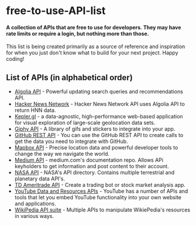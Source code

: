 # free-to-use-API-list
#### A collection of APIs that are free to use for developers. They may have rate limits or require a login, but nothing more than those.

This list is being created primarily as a source of reference and inspiration for when you just don't know what to build for your next project. 
Happy coding!

## List of APIs (in alphabetical order)
* [Algolia API](https://www.algolia.com/) - Powerful updating search queries and recommendations API.
* [Hacker News Network](https://hn.algolia.com/api) - Hacker News Network API uses Algolia API to return HNN data.
* [Kepler.gl](https://docs.kepler.gl/) - a data-agnostic, high-performance web-based application for visual exploration of large-scale geolocation data sets.
* [Giphy API](https://developers.giphy.com/docs/api#quick-start-guide) - A library of gifs and stickers to integrate into your app.
* [GitHub REST API](https://docs.github.com/en/rest) - You can use the GitHub REST API to create calls to get the data you need to integrate with GitHub.
* [Mapbox API](https://www.mapbox.com/) - Precise location data and powerful developer tools to change the way we navigate the world.
* [Medium API](https://github.com/Medium/medium-api-docs#31-users) - medium.com's documentation repo. Allows APi keyholders to get information and post content to their account.
* [NASA API](https://api.nasa.gov/) - NASA's API directory. Contains multiple terrestrial and planetary data API's.
* [TD Ameritrade API](https://developer.tdameritrade.com/apis) - Create a trading bot or stock market analysis app.
* [YouTube Data and Resources APIs](https://developers.google.com/youtube/documentation) - YouTube has a number of APIs and tools that let you embed YouTube functionality into your own website and applications.
* [WikiPedia API suite](https://www.mediawiki.org/wiki/API:Web_APIs_hub) - Multiple APIs to manipulate WikiePedia's resources in various ways.
